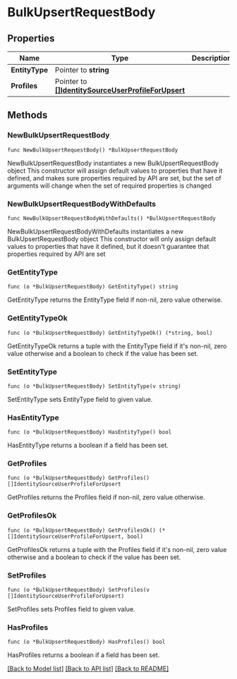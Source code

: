 # BulkUpsertRequestBody

## Properties

Name | Type | Description | Notes
------------ | ------------- | ------------- | -------------
**EntityType** | Pointer to **string** |  | [optional] 
**Profiles** | Pointer to [**[]IdentitySourceUserProfileForUpsert**](IdentitySourceUserProfileForUpsert.md) |  | [optional] 

## Methods

### NewBulkUpsertRequestBody

`func NewBulkUpsertRequestBody() *BulkUpsertRequestBody`

NewBulkUpsertRequestBody instantiates a new BulkUpsertRequestBody object
This constructor will assign default values to properties that have it defined,
and makes sure properties required by API are set, but the set of arguments
will change when the set of required properties is changed

### NewBulkUpsertRequestBodyWithDefaults

`func NewBulkUpsertRequestBodyWithDefaults() *BulkUpsertRequestBody`

NewBulkUpsertRequestBodyWithDefaults instantiates a new BulkUpsertRequestBody object
This constructor will only assign default values to properties that have it defined,
but it doesn't guarantee that properties required by API are set

### GetEntityType

`func (o *BulkUpsertRequestBody) GetEntityType() string`

GetEntityType returns the EntityType field if non-nil, zero value otherwise.

### GetEntityTypeOk

`func (o *BulkUpsertRequestBody) GetEntityTypeOk() (*string, bool)`

GetEntityTypeOk returns a tuple with the EntityType field if it's non-nil, zero value otherwise
and a boolean to check if the value has been set.

### SetEntityType

`func (o *BulkUpsertRequestBody) SetEntityType(v string)`

SetEntityType sets EntityType field to given value.

### HasEntityType

`func (o *BulkUpsertRequestBody) HasEntityType() bool`

HasEntityType returns a boolean if a field has been set.

### GetProfiles

`func (o *BulkUpsertRequestBody) GetProfiles() []IdentitySourceUserProfileForUpsert`

GetProfiles returns the Profiles field if non-nil, zero value otherwise.

### GetProfilesOk

`func (o *BulkUpsertRequestBody) GetProfilesOk() (*[]IdentitySourceUserProfileForUpsert, bool)`

GetProfilesOk returns a tuple with the Profiles field if it's non-nil, zero value otherwise
and a boolean to check if the value has been set.

### SetProfiles

`func (o *BulkUpsertRequestBody) SetProfiles(v []IdentitySourceUserProfileForUpsert)`

SetProfiles sets Profiles field to given value.

### HasProfiles

`func (o *BulkUpsertRequestBody) HasProfiles() bool`

HasProfiles returns a boolean if a field has been set.


[[Back to Model list]](../README.md#documentation-for-models) [[Back to API list]](../README.md#documentation-for-api-endpoints) [[Back to README]](../README.md)


